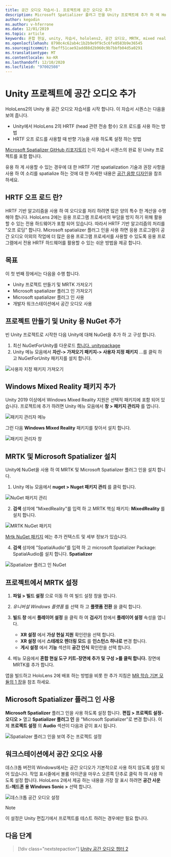 ```yaml
---
title: 공간 오디오 자습서-1. 프로젝트에 공간 오디오 추가
description: Microsoft Spatializer 플러그 인을 Unity 프로젝트에 추가 하 여 HoloLens 2 HRTF 하드웨어 오프 로드에 액세스 합니다.
author: kegodin
ms.author: v-hferrone
ms.date: 12/01/2019
ms.topic: article
keywords: 혼합 현실, unity, 자습서, hololens2, 공간 오디오, MRTK, mixed reality toolkit, UWP, Windows 10, HRTF, head 관련 전송 함수, 반향, Microsoft Spatializer
ms.openlocfilehash: 8790c4c62ab4c1b2b9e9f9c5c6fe0583b9e36545
ms.sourcegitcommit: fbeff51cae92add88d2b960c9b7bbfb04d5a0291
ms.translationtype: MT
ms.contentlocale: ko-KR
ms.lasthandoff: 12/10/2020
ms.locfileid: "97002508"
---
```

# <a name="adding-spatial-audio-to-your-unity-project"></a>Unity 프로젝트에 공간 오디오 추가

HoloLens2의 Unity 용 공간 오디오 자습서를 시작 합니다. 이 자습서 시퀀스는 다음을 보여 줍니다.
* Unity에서 HoloLens 2의 HRTF (head 관련 전송 함수) 오프 로드를 사용 하는 방법
* HRTF 오프 로드를 사용할 때 반향 기능을 사용 하도록 설정 하는 방법

[Microsoft Spatializer GitHub 리포지토리](https://github.com/microsoft/spatialaudio-unity) 는이 자습서 시퀀스의 완료 된 Unity 프로젝트를 포함 합니다. 

유용 하 게 사용할 수 있는 경우에 대 한 HRTF 기반 spatialization 기술과 권장 사항을 사용 하 여 소리를 spatialize 하는 것에 대 한 자세한 내용은 [공간 음향 디자인](https://docs.microsoft.com/windows/mixed-reality/spatial-sound-design)을 참조 하세요.

## <a name="what-is-hrtf-offload"></a>HRTF 오프 로드 란?
HRTF 기반 알고리즘을 사용 하 여 오디오를 처리 하려면 많은 양의 특수 한 계산을 수행 해야 합니다. HoloLens 2에는 응용 프로그램 프로세서의 부담을 방지 하기 위해 활용할 수 있는 전용 하드웨어가 포함 되어 있습니다. 따라서 HRTF 기반 알고리즘의 처리를 "오프 로딩" 합니다.  Microsoft spatializer 플러그 인을 사용 하면 응용 프로그램이 공간 오디오 이외의 작업에 더 많은 응용 프로그램 프로세서를 사용할 수 있도록 응용 프로그램에서 전용 HRTF 하드웨어를 활용할 수 있는 쉬운 방법을 제공 합니다.

## <a name="objectives"></a>목표
이 첫 번째 장에서는 다음을 수행 합니다.
* Unity 프로젝트 만들기 및 MRTK 가져오기
* Microsoft spatializer 플러그 인 가져오기
* Microsoft spatializer 플러그 인 사용
* 개발자 워크스테이션에서 공간 오디오 사용

## <a name="create-a-project-and-add-nuget-for-unity"></a>프로젝트 만들기 및 Unity 용 NuGet 추가
빈 Unity 프로젝트로 시작한 다음 Unity에 대해 NuGet을 추가 하 고 구성 합니다.
1. 최신 NuGetForUnity를 다운로드 [합니다. unitypackage](https://github.com/GlitchEnzo/NuGetForUnity/releases/latest)
2. Unity 메뉴 모음에서 **자산-> 가져오기 패키지-> 사용자 지정 패키지** ...를 클릭 하 고 NuGetForUnity 패키지를 설치 합니다.

![사용자 지정 패키지 가져오기](images/spatial-audio/import-custom-package.png)

## <a name="add-the-windows-mixed-reality-package"></a>Windows Mixed Reality 패키지 추가
Unity 2019 이상에서 Windows Mixed Reality 지원은 선택적 패키지에 포함 되어 있습니다. 프로젝트에 추가 하려면 Unity 메뉴 모음에서 **창 > 패키지 관리자** 를 엽니다.

![패키지 관리자 메뉴](images/spatial-audio/package-manager-menu.png)

그런 다음 **Windows Mixed Reality** 패키지를 찾아서 설치 합니다.

![패키지 관리자 창](images/spatial-audio/package-manager-window.png)

## <a name="install-mrtk-and-microsoft-spatializer"></a>MRTK 및 Microsoft Spatializer 설치
Unity에 NuGet을 사용 하 여 MRTK 및 Microsoft Spatializer 플러그 인을 설치 합니다.
1. Unity 메뉴 모음에서 **nuget > Nuget 패키지 관리** 를 클릭 합니다.

![NuGet 패키지 관리](images/spatial-audio/manage-nuget-packages.png)

2. **검색** 상자에 "MixedReality"를 입력 하 고 MRTK 핵심 패키지: **MixedReality** 를 설치 합니다.

![MRTK NuGet 패키지](images/spatial-audio/mrtk-nuget-package.png)

[Mrtk NuGet 패키지](https://microsoft.github.io/MixedRealityToolkit-Unity/Documentation/MRTKNuGetPackage.html) 에는 추가 컨텍스트 및 세부 정보가 있습니다.

4. **검색** 상자에 "SpatialAudio"를 입력 하 고 microsoft Spatializer Package: SpatialAudio를 설치 합니다. **Spatializer**

![Spatializer 플러그 인 NuGet](images/spatial-audio/spatializer-plugin-nuget.png)

## <a name="set-up-mrtk-in-your-project"></a>프로젝트에서 MRTK 설정

1. **파일 > 빌드 설정** 으로 이동 하 여 빌드 설정 창을 엽니다.

2. _유니버설 Windows 플랫폼_ 를 선택 하 고 **플랫폼 전환** 을 클릭 합니다.

3. **빌드 창** 에서 **플레이어 설정** 을 클릭 하 여 **검사기** 창에서 **플레이어 설정** 속성을 엽니다.
    * **XR 설정** 에서 **가상 현실 지원** 확인란을 선택 합니다.
    * **XR 설정** 에서 **스테레오 렌더링 모드** 를 **인스턴스 하나로** 변경 합니다.
    * **게시 설정** 에서 **기능** 섹션의 **공간 인식** 확인란을 선택 합니다.

4. 메뉴 모음에서 **혼합 현실 도구 키트-장면에 추가 및 구성 >를 클릭 합니다.** 장면에 MRTK를 추가 합니다.

앱을 빌드하고 HoloLens 2에 배포 하는 방법을 비롯 한 추가 지침은 [MR 학습 기본 모듈의 1 장](../../../mrlearning-base-ch1.md)을 참조 하세요.

## <a name="enable-the-microsoft-spatializer-plugin"></a>Microsoft Spatializer 플러그 인 사용
**Microsoft Spatializer** 플러그 인을 사용 하도록 설정 합니다. **편집 > 프로젝트 설정-오디오 >** 열고 **Spatializer 플러그 인** 을 "Microsoft Spatializer"로 변경 합니다. 이제 **프로젝트 설정** 의 **Audio** 섹션이 다음과 같이 표시 됩니다.

![Spatializer 플러그 인을 보여 주는 프로젝트 설정](images/spatial-audio/project-settings.png)

## <a name="enable-spatial-audio-on-your-workstation"></a>워크스테이션에서 공간 오디오 사용
데스크톱 버전의 Windows에서는 공간 오디오가 기본적으로 사용 하지 않도록 설정 되어 있습니다. 작업 표시줄에서 볼륨 아이콘을 마우스 오른쪽 단추로 클릭 하 여 사용 하도록 설정 합니다. HoloLens 2에서 제공 하는 내용을 가장 잘 표시 하려면 **공간 사운드-헤드폰 용 Windows Sonic >** 선택 합니다.

![데스크톱 공간 오디오 설정](images/spatial-audio/desktop-audio-settings.png)

> [!NOTE]
> 이 설정은 Unity 편집기에서 프로젝트를 테스트 하려는 경우에만 필요 합니다.

## <a name="next-steps"></a>다음 단계

> [!div class="nextstepaction"]
> [Unity 공간 오디오 챕터 2](unity-spatial-audio-ch2.md)

